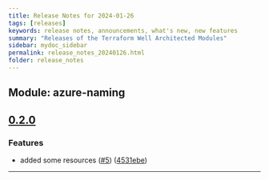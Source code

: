 ```yaml
---
title: Release Notes for 2024-01-26
tags: [releases]
keywords: release notes, announcements, what's new, new features
summary: "Releases of the Terraform Well Architected Modules"
sidebar: mydoc_sidebar
permalink: release_notes_20240126.html
folder: release_notes
---
```


## Module: azure-naming
## [0.2.0](https://github.com/CloudNationHQ/terraform-azure-naming/releases/tag/v0.2.0)


### Features

* added some resources ([#5](https://github.com/CloudNationHQ/terraform-azure-naming/issues/5)) ([4531ebe](https://github.com/CloudNationHQ/terraform-azure-naming/commit/4531ebecd7338f79cfcdcc8d67092ff5c1cce54c))

---

